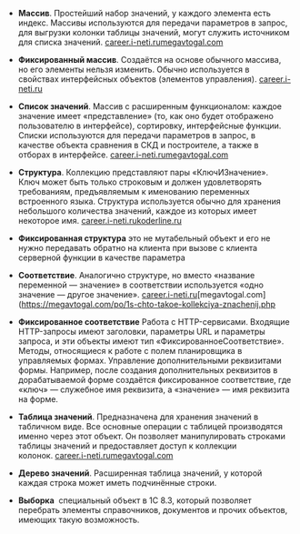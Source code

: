 - **Массив**. Простейший набор значений, у каждого элемента есть индекс. Массивы используются для передачи параметров в запрос, для выгрузки колонки таблицы значений, могут служить источником для списка значений. [career.i-neti.ru](https://career.i-neti.ru/kollektsii-znachenij-v-1s/)[megavtogal.com](https://megavtogal.com/po/1s-chto-takoe-kollekciya-znachenij.php)
- **Фиксированный массив**. Создаётся на основе обычного массива, но его элементы нельзя изменить. Обычно используется в свойствах интерфейсных объектов (элементов управления). [career.i-neti.ru](https://career.i-neti.ru/kollektsii-znachenij-v-1s/)
- **Список значений**. Массив с расширенным функционалом: каждое значение имеет «представление» (то, как оно будет отображено пользователю в интерфейсе), сортировку, интерфейсные функции. Списки используются для передачи параметров в запрос, в качестве объекта сравнения в СКД и построителе, а также в отборах в интерфейсе. [career.i-neti.ru](https://career.i-neti.ru/kollektsii-znachenij-v-1s/)[megavtogal.com](https://megavtogal.com/po/1s-chto-takoe-kollekciya-znachenij.php)
- **Структура**. Коллекцию представляют пары «КлючИЗначение». Ключ может быть только строковым и должен удовлетворять требованиям, предъявляемым к именованию переменных встроенного языка. Структура используется обычно для хранения небольшого количества значений, каждое из которых имеет некоторое имя. [career.i-neti.ru](https://career.i-neti.ru/kollektsii-znachenij-v-1s/)[koderline.ru](https://www.koderline.ru/expert/instruktsii/article-kollektsii-znacheniy-1s/)
- **Фиксированная структура** это не мутабельный объект и его не нужно передавать обратно на клиента при вызове с клиента серверной функции в качестве параметра
- **Соответствие**. Аналогично структуре, но вместо «название переменной — значение» в соответствии используется «одно значение — другое значение». [career.i-neti.ru](https://career.i-neti.ru/kollektsii-znachenij-v-1s/)[megavtogal.com](https://megavtogal.com/po/1s-chto-takoe-kollekciya-znachenij.php
- **Фиксированное соответствие** Работа с HTTP-сервисами. Входящие HTTP-запросы имеют заголовки, параметры URL и параметры запроса, и эти объекты имеют тип «ФиксированноеСоответствие». Методы, относящиеся к работе с полем планировщика в управляемых формах. Управление дополнительными реквизитами формы. Например, после создания дополнительных реквизитов в дорабатываемой форме создаётся фиксированное соответствие, где «ключ» — служебное имя реквизита, а «значение» — имя реквизита на форме.

- **Таблица значений**. Предназначена для хранения значений в табличном виде. Все основные операции с таблицей производятся именно через этот объект. Он позволяет манипулировать строками таблицы значений и предоставляет доступ к коллекции колонок. [career.i-neti.ru](https://career.i-neti.ru/kollektsii-znachenij-v-1s/)[megavtogal.com](https://megavtogal.com/po/1s-chto-takoe-kollekciya-znachenij.php)
- **Дерево значений**. Расширенная таблица значений, у которой каждая строка может иметь подчинённые строки.

- **Выборка**  специальный объект в 1С 8.3, который позволяет перебрать элементы справочников, документов и прочих объектов, имеющих такую возможность.
